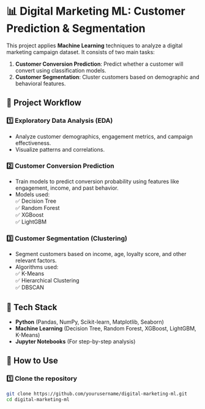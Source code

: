 # 📊 Digital Marketing ML: Customer Prediction & Segmentation

This project applies **Machine Learning** techniques to analyze a digital marketing campaign dataset. It consists of two main tasks:  
1. **Customer Conversion Prediction**: Predict whether a customer will convert using classification models.  
2. **Customer Segmentation**: Cluster customers based on demographic and behavioral features.  

## 🚀 Project Workflow
### 1️⃣ Exploratory Data Analysis (EDA)  
- Analyze customer demographics, engagement metrics, and campaign effectiveness.  
- Visualize patterns and correlations.  

### 2️⃣ Customer Conversion Prediction  
- Train models to predict conversion probability using features like engagement, income, and past behavior.  
- Models used:  
  ✅ Decision Tree  
  ✅ Random Forest  
  ✅ XGBoost  
  ✅ LightGBM  

### 3️⃣ Customer Segmentation (Clustering)  
- Segment customers based on income, age, loyalty score, and other relevant factors.  
- Algorithms used:  
  ✅ K-Means  
  ✅ Hierarchical Clustering  
  ✅ DBSCAN  

## 🔧 Tech Stack
- **Python** (Pandas, NumPy, Scikit-learn, Matplotlib, Seaborn)  
- **Machine Learning** (Decision Tree, Random Forest, XGBoost, LightGBM, K-Means)  
- **Jupyter Notebooks** (For step-by-step analysis)  

## 🚀 How to Use
### 1️⃣ Clone the repository
```bash
git clone https://github.com/yourusername/digital-marketing-ml.git
cd digital-marketing-ml
